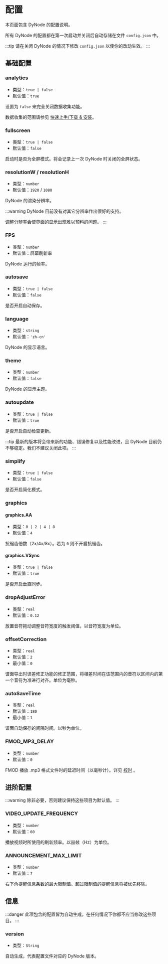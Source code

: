 # 配置

本页面包含 DyNode 的配置说明。

所有 DyNode 的配置都在第一次启动并关闭后自动存储在文件 `config.json` 中。

:::tip
请在关闭 DyNode 的情况下修改 `config.json` 以使你的改动生效。
:::

## 基础配置

### analytics

* 类型：`true | false`
* 默认值：`true`

设置为 `false` 来完全关闭数据收集功能。

数据收集的范围请参见 [快速上手/下载 & 安装](getting-started.md)。

### fullscreen

* 类型：`true | false`
* 默认值：`false`

启动时是否为全屏模式。将会记录上一次 DyNode 时关闭的全屏状态。

### resolutionW / resolutionH

* 类型：`number`
* 默认值：`1920` / `1080`

DyNode 的渲染分辨率。

:::warning
DyNode 目前没有对其它分辨率作出很好的支持。

调整分辨率会使界面的显示出现难以预料的问题。
:::

### FPS

* 类型：`number`
* 默认值：屏幕刷新率

DyNode 运行的帧率。

### autosave

* 类型：`true | false`
* 默认值：`false`

是否开启自动保存。

### language

* 类型：`string`
* 默认值：`'zh-cn'`

DyNode 的显示语言。

### theme

* 类型：`number`
* 默认值：`false`

DyNode 的显示主题。

### autoupdate

* 类型：`true | false`
* 默认值：`true`

是否开启自动检查更新。

:::tip
最新的版本将会带来新的功能、错误修复以及性能改进，且 DyNode 目前仍不够稳定。我们不建议关闭此项。
:::

### simplify

* 类型：`true | false`
* 默认值：`false`

是否开启简化模式。

### graphics

#### graphics.AA

* 类型：`0 | 2 | 4 | 8`
* 默认值：`4`

抗锯齿倍数（2x/4x/8x）。若为 `0` 则不开启抗锯齿。

#### graphics.VSync

* 类型：`true | false`
* 默认值：`true`

是否开启垂直同步。

### dropAdjustError

* 类型：`real`
* 默认值：`0.12`

放置音符拖动调整音符宽度的触发阈值，以音符宽度为单位。


### offsetCorrection

* 类型：`real`
* 默认值：`2`
* 最小值：`0`

谱面导出时误差修正功能的修正范围，将相差时间在该范围内的音符以区间内的第一个音符为准进行对齐。单位为毫秒。

### autoSaveTime

* 类型：`real`
* 默认值：`180`
* 最小值：`1`

谱面自动保存的间隔时间。以秒为单位。

### FMOD_MP3_DELAY

* 类型：`number`
* 默认值：`0`

FMOD 播放 .mp3 格式文件时的延迟时间（以毫秒计）。详见 [校时](/guide/timing.html#mp3-与-wav-格式的延迟处理) 。

## 进阶配置

:::warning
除非必要，否则建议保持这些项目为默认值。
:::

### VIDEO_UPDATE_FREQUENCY

* 类型：`number`
* 默认值：`60`

播放视频时所使用的刷新频率。以赫兹（Hz）为单位。

### ANNOUNCEMENT_MAX_LIMIT

* 类型：`number`
* 默认值：`7`

右下角提醒信息条数的最大限制值。超过限制值的提醒信息将被优先移除。

## 信息

:::danger
此项包含的配置皆为自动生成，在任何情况下你都不应当修改这些项目。
:::

### version

* 类型：`String`

自动生成，代表配置文件对应的 DyNode 版本。